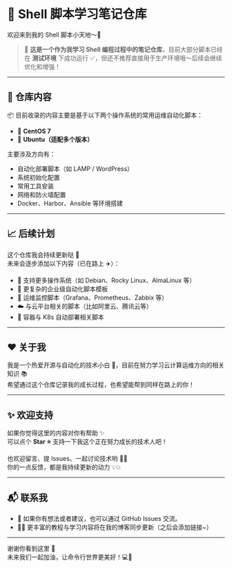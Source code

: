 # 🐚 Shell 脚本学习笔记仓库

欢迎来到我的 Shell 脚本小天地～🚀  

> 🌱 **这是一个作为我学习 Shell 编程过程中的笔记仓库**，目前大部分脚本已经在 **测试环境** 下成功运行 ✅，但还不推荐直接用于生产环境哦～后续会继续优化和增强！

---

## 🧠 仓库内容

📦 目前收录的内容主要是基于以下两个操作系统的常用运维自动化脚本：

- 🐧 **CentOS 7**
- 🐧 **Ubuntu（适配多个版本）**

主要涉及方向有：

- 自动化部署脚本（如 LAMP / WordPress）
- 系统初始化配置
- 常用工具安装
- 网络和防火墙配置
- Docker、Harbor、Ansible 等环境搭建

---

## 📈 后续计划

这个仓库我会持续更新哒 💪  
未来会逐步添加以下内容（已在路上 ✈️）：

- 🚀 支持更多操作系统（如 Debian、Rocky Linux、AlmaLinux 等）
- 🔧 更复杂的企业级自动化脚本模板
- 📡 运维监控脚本（Grafana、Prometheus、Zabbix 等）
- ☁️ 与云平台相关的脚本（比如阿里云、腾讯云等）
- 🐳 容器与 K8s 自动部署相关脚本

---

## ❤️ 关于我

我是一个热爱开源与自动化的技术小白 🐣，目前在努力学习云计算运维方向的相关知识 📚  
希望通过这个仓库记录我的成长过程，也希望能帮到同样在路上的你！

---

## ✨ 欢迎支持

如果你觉得这里的内容对你有帮助 ✨  
可以点个 **Star ⭐** 支持一下我这个正在努力成长的技术人吧！

也欢迎留言、提 Issues、一起讨论技术哟 🙋‍♂️  
你的一点反馈，都是我持续更新的动力 💡💥

---

## 📬 联系我

- 💬 如果你有想法或者建议，也可以通过 GitHub Issues 交流。
- 🧑‍💻 更丰富的教程与学习内容将在我的博客同步更新（之后会添加链接~）

---

谢谢你看到这里 🫶  
未来我们一起加油，让命令行世界更美好！💻🌈
